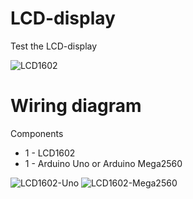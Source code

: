 # LCD-display
Test the LCD-display

![LCD1602](https://i.ibb.co/Hq6wnjw/LCD-Display-Arduino.jpg)

# Wiring diagram

Components

- 1 - LCD1602
- 1 - Arduino Uno or Arduino Mega2560

![LCD1602-Uno](https://i.ibb.co/Tmm7sG8/LCD1602-Arduino-UNO-bb.png)
![LCD1602-Mega2560](https://i.ibb.co/6vRxf2C/LCD1602-Arduino-Mega-2560-bb.png)
